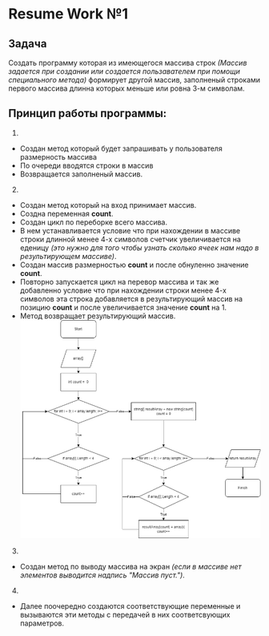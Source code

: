 # Resume Work №1
## Задача

Создать программу которая из имеющегося массива строк *(Массив задается при создании или создается пользавателем при помощи специального метода)* формирует другой массив, заполненый строками первого массива длинна которых меньше или ровна 3-м символам.

## Принцип работы программы:

1. 
+ Создан метод который будет запрашивать у пользователя размерность массива
+ По очереди вводятся строки в массив
+ Возвращается заполненый массив.

2. 
+ Создан метод который на вход принимает массив. 
+ Создна переменная **count**. 
+ Создан цикл по переборке всего массива. 
+ В нем устанавливается условие что при нахождении в массиве строки длинной менее 4-х символов счетчик увеличивается на еденицу *(это нужно для того чтобы узнать сколько ячеек нам надо в результирующем массиве)*. 
+ Создан массив размерностью **count** и после обнуленно значение **count**. 
+ Повторно запускается цикл на перевор массива и так же добавленно условие что при нахождении строки менее 4-х символов эта строка добавляется в результирующий массив на позицию **count** и после увеличивается значение **count** на 1. 
+ Метод возвращает результирующий массив. 
![](algoritm.png "Алгоритм")

3. 
+ Создан метод по выводу массива на экран *(если в массиве нет элементов выводится надпись "Массив пуст.")*.
 
4. 
+ Далее поочередно создаются соответствующие переменные и вызываются эти методы с передачей в них соответсвующих параметров.
